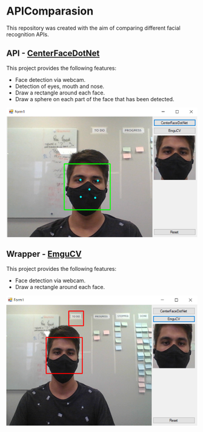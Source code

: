 # APIComparasion
This repository was created with the aim of comparing different facial recognition APIs.

## API - [CenterFaceDotNet](https://github.com/takuya-takeuchi/CenterFaceDotNet)
This project provides the following features:

<ul>
  <li>Face detection via webcam.</li>
  <li>Detection of eyes, mouth and nose.</li>
  <li>Draw a rectangle around each face.</li>
  <li>Draw a sphere on each part of the face that has been detected.</li>
</ul>

![alt text](https://github.com/JuliocDomingues/APIComparasion/blob/master/images/imgCenterDotNet.png "Execution of the face recognizer using the CenterFaceDotNet API")

## Wrapper - [EmguCV](https://www.emgu.com/wiki/index.php/Main_Page)
This project provides the following features:

<ul>
  <li>Face detection via webcam.</li>
  <li>Draw a rectangle around each face.</li>
</ul>

![alt text](https://github.com/JuliocDomingues/APIComparasion/blob/master/images/imgEmgu.png "Execution of the face recognizer using the EmguCV Wrapper")
